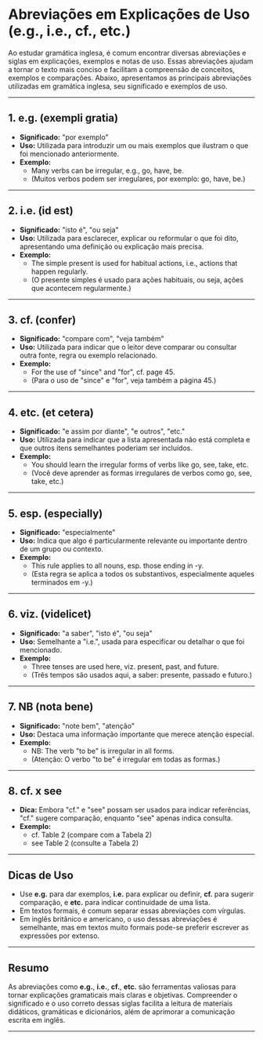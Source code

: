 
# Abreviações em Explicações de Uso (e.g., i.e., cf., etc.)

Ao estudar gramática inglesa, é comum encontrar diversas abreviações e siglas em explicações, exemplos e notas de uso. Essas abreviações ajudam a tornar o texto mais conciso e facilitam a compreensão de conceitos, exemplos e comparações. Abaixo, apresentamos as principais abreviações utilizadas em gramática inglesa, seu significado e exemplos de uso.

---

## 1. **e.g.** (exempli gratia)

- **Significado:** "por exemplo"
- **Uso:** Utilizada para introduzir um ou mais exemplos que ilustram o que foi mencionado anteriormente.
- **Exemplo:**
  - Many verbs can be irregular, e.g., go, have, be.
  - (Muitos verbos podem ser irregulares, por exemplo: go, have, be.)

---

## 2. **i.e.** (id est)

- **Significado:** "isto é", "ou seja"
- **Uso:** Utilizada para esclarecer, explicar ou reformular o que foi dito, apresentando uma definição ou explicação mais precisa.
- **Exemplo:**
  - The simple present is used for habitual actions, i.e., actions that happen regularly.
  - (O presente simples é usado para ações habituais, ou seja, ações que acontecem regularmente.)

---

## 3. **cf.** (confer)

- **Significado:** "compare com", "veja também"
- **Uso:** Utilizada para indicar que o leitor deve comparar ou consultar outra fonte, regra ou exemplo relacionado.
- **Exemplo:**
  - For the use of "since" and "for", cf. page 45.
  - (Para o uso de "since" e "for", veja também a página 45.)

---

## 4. **etc.** (et cetera)

- **Significado:** "e assim por diante", "e outros", "etc."
- **Uso:** Utilizada para indicar que a lista apresentada não está completa e que outros itens semelhantes poderiam ser incluídos.
- **Exemplo:**
  - You should learn the irregular forms of verbs like go, see, take, etc.
  - (Você deve aprender as formas irregulares de verbos como go, see, take, etc.)

---

## 5. **esp.** (especially)

- **Significado:** "especialmente"
- **Uso:** Indica que algo é particularmente relevante ou importante dentro de um grupo ou contexto.
- **Exemplo:**
  - This rule applies to all nouns, esp. those ending in -y.
  - (Esta regra se aplica a todos os substantivos, especialmente aqueles terminados em -y.)

---

## 6. **viz.** (videlicet)

- **Significado:** "a saber", "isto é", "ou seja"
- **Uso:** Semelhante a "i.e.", usada para especificar ou detalhar o que foi mencionado.
- **Exemplo:**
  - Three tenses are used here, viz. present, past, and future.
  - (Três tempos são usados aqui, a saber: presente, passado e futuro.)

---

## 7. **NB** (nota bene)

- **Significado:** "note bem", "atenção"
- **Uso:** Destaca uma informação importante que merece atenção especial.
- **Exemplo:**
  - NB: The verb "to be" is irregular in all forms.
  - (Atenção: O verbo "to be" é irregular em todas as formas.)

---

## 8. **cf.** x **see**

- **Dica:** Embora "cf." e "see" possam ser usados para indicar referências, "cf." sugere comparação, enquanto "see" apenas indica consulta.
- **Exemplo:**
  - cf. Table 2 (compare com a Tabela 2)
  - see Table 2 (consulte a Tabela 2)

---

## Dicas de Uso

- Use **e.g.** para dar exemplos, **i.e.** para explicar ou definir, **cf.** para sugerir comparação, e **etc.** para indicar continuidade de uma lista.
- Em textos formais, é comum separar essas abreviações com vírgulas.
- Em inglês britânico e americano, o uso dessas abreviações é semelhante, mas em textos muito formais pode-se preferir escrever as expressões por extenso.

---

## Resumo

As abreviações como **e.g.**, **i.e.**, **cf.**, **etc.** são ferramentas valiosas para tornar explicações gramaticais mais claras e objetivas. Compreender o significado e o uso correto dessas siglas facilita a leitura de materiais didáticos, gramáticas e dicionários, além de aprimorar a comunicação escrita em inglês.

---
```